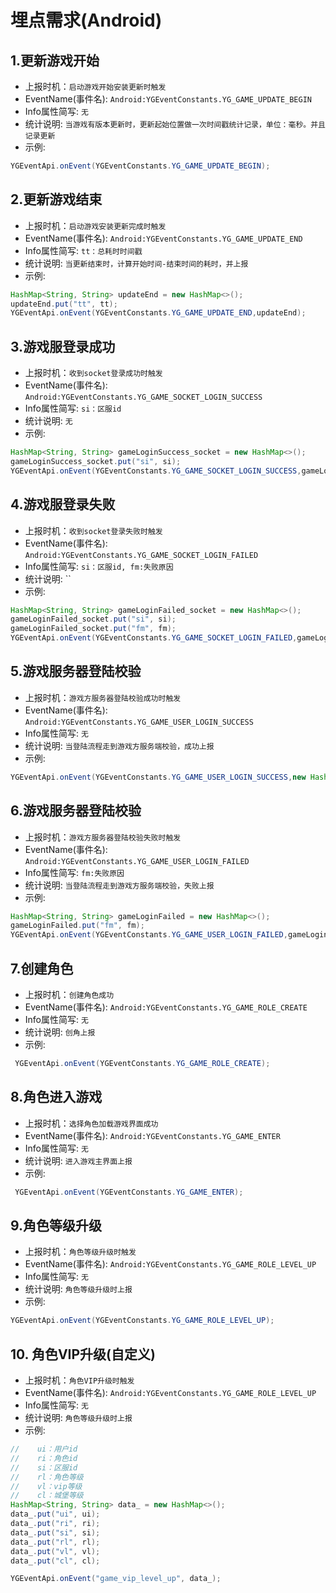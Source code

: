 # 埋点需求(Android)

## 1.更新游戏开始
- 上报时机：`启动游戏开始安装更新时触发`
- EventName(事件名): `Android:YGEventConstants.YG_GAME_UPDATE_BEGIN`
- Info属性简写: `无`
- 统计说明: `当游戏有版本更新时，更新起始位置做一次时间戳统计记录，单位：毫秒。并且记录更新`
- 示例: 
```java
YGEventApi.onEvent(YGEventConstants.YG_GAME_UPDATE_BEGIN);
```

## 2.更新游戏结束
- 上报时机：`启动游戏安装更新完成时触发`
- EventName(事件名): `Android:YGEventConstants.YG_GAME_UPDATE_END`
- Info属性简写: `tt：总耗时时间戳`
- 统计说明: `当更新结束时，计算开始时间-结束时间的耗时，并上报`
- 示例: 
```java
HashMap<String, String> updateEnd = new HashMap<>();
updateEnd.put("tt", tt);
YGEventApi.onEvent(YGEventConstants.YG_GAME_UPDATE_END,updateEnd);
```

## 3.游戏服登录成功
- 上报时机：`收到socket登录成功时触发`
- EventName(事件名): `Android:YGEventConstants.YG_GAME_SOCKET_LOGIN_SUCCESS`
- Info属性简写: `si：区服id`
- 统计说明: `无`
- 示例: 
```java
HashMap<String, String> gameLoginSuccess_socket = new HashMap<>();
gameLoginSuccess_socket.put("si", si);
YGEventApi.onEvent(YGEventConstants.YG_GAME_SOCKET_LOGIN_SUCCESS,gameLoginSuccess_socket);
```

## 4.游戏服登录失败
- 上报时机：`收到socket登录失败时触发`
- EventName(事件名): `Android:YGEventConstants.YG_GAME_SOCKET_LOGIN_FAILED`
- Info属性简写: `si：区服id, fm:失败原因`
- 统计说明: ``
- 示例: 
```java
HashMap<String, String> gameLoginFailed_socket = new HashMap<>();
gameLoginFailed_socket.put("si", si);
gameLoginFailed_socket.put("fm", fm);
YGEventApi.onEvent(YGEventConstants.YG_GAME_SOCKET_LOGIN_FAILED,gameLoginFailed_socket);
```

## 5.游戏服务器登陆校验
- 上报时机：`游戏方服务器登陆校验成功时触发`
- EventName(事件名): `Android:YGEventConstants.YG_GAME_USER_LOGIN_SUCCESS`
- Info属性简写: `无`
- 统计说明: `当登陆流程走到游戏方服务端校验，成功上报`
- 示例: 
```java
YGEventApi.onEvent(YGEventConstants.YG_GAME_USER_LOGIN_SUCCESS,new HashMap());
```

## 6.游戏服务器登陆校验
- 上报时机：`游戏方服务器登陆校验失败时触发`
- EventName(事件名): `Android:YGEventConstants.YG_GAME_USER_LOGIN_FAILED`
- Info属性简写: `fm:失败原因`
- 统计说明: `当登陆流程走到游戏方服务端校验，失败上报`
- 示例: 
```java
HashMap<String, String> gameLoginFailed = new HashMap<>();
gameLoginFailed.put("fm", fm);
YGEventApi.onEvent(YGEventConstants.YG_GAME_USER_LOGIN_FAILED,gameLoginFailed);
```

## 7.创建角色
- 上报时机：`创建角色成功`
- EventName(事件名): `Android:YGEventConstants.YG_GAME_ROLE_CREATE`
- Info属性简写: `无`
- 统计说明: `创角上报`
- 示例: 
```java
 YGEventApi.onEvent(YGEventConstants.YG_GAME_ROLE_CREATE);
 ```

## 8.角色进入游戏
- 上报时机：`选择角色加载游戏界面成功`
- EventName(事件名): `Android:YGEventConstants.YG_GAME_ENTER`
- Info属性简写: `无`
- 统计说明: `进入游戏主界面上报`
- 示例: 
```java
 YGEventApi.onEvent(YGEventConstants.YG_GAME_ENTER);
 ```

## 9.角色等级升级
- 上报时机：`角色等级升级时触发`
- EventName(事件名): `Android:YGEventConstants.YG_GAME_ROLE_LEVEL_UP`
- Info属性简写: `无`
- 统计说明: `角色等级升级时上报`
- 示例: 
```java
YGEventApi.onEvent(YGEventConstants.YG_GAME_ROLE_LEVEL_UP);
```

## 10. 角色VIP升级(自定义)
- 上报时机：`角色VIP升级时触发`
- EventName(事件名): `Android:YGEventConstants.YG_GAME_ROLE_LEVEL_UP`
- Info属性简写: `无`
- 统计说明: `角色等级升级时上报`
- 示例: 
```java
//    ui：用户id
//    ri：角色id
//    si：区服id
//    rl：角色等级
//    vl：vip等级
//    cl：城堡等级
HashMap<String, String> data_ = new HashMap<>();
data_.put("ui", ui);
data_.put("ri", ri);
data_.put("si", si);
data_.put("rl", rl);
data_.put("vl", vl);
data_.put("cl", cl);

YGEventApi.onEvent("game_vip_level_up", data_);
```
